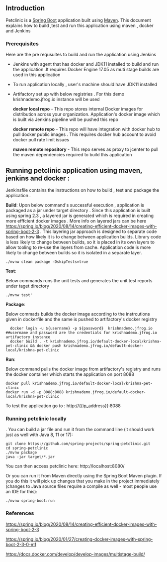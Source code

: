 ## Introduction

Petclinic is a [Spring Boot](https://spring.io/guides/gs/spring-boot) application built using [Maven](https://spring.io/guides/gs/maven/).
This document explains how to build ,test and run this application using maven , docker and Jenkins 

### Prerequisites

Here are the pre requsuites to build and run the application using Jenkins 

- Jenkins with agent that has docker and JDK11 installed to build and run the application .It requires Docker Engine 17.05 as muti stage builds are used in this application
- To run application locally , user's machine should have JDK11 installed  
- Artifactory set up with below registries . For this demo krishnademo.jfrog.io instance will be used 

    **docker local repo** - This repo stores internal Docker images for distribution across your organization. Application's docker image which is built via Jenkins pipeline will be pushed this repo 
  
    **docker remote repo** - This repo will have integration with docker hub to pull docker public images . This requires docker hub account to avoid docker pull rate limit issues  
   
    **maven remote repository** - This repo serves as proxy to jcenter to pull the maven dependencies required to build this application


## Running petclinic application using maven, jenkins and docker :

Jenkinsfile contains the instructions on how to build , test and package the application . 

**Build**: 
Upon below command's successful execution , application is packaged as a jar under target directory . Since this application is built using spring 2.3 , a layered jar 
is generated which is required in creating more efffcient docker images . More info on layered jars can be here https://spring.io/blog/2020/08/14/creating-efficient-docker-images-with-spring-boot-2-3 . This layering jar approach is designed to separate code based on how likely it is to change between application builds. Library code is less likely to change between builds, so it is placed in its own layers to allow tooling to re-use the layers from cache. Application code is more likely to change between builds so it is isolated in a separate layer.

```
./mvnw clean package -DskipTests=true

```
**Test**:

Below commands runs the unit tests and generates the unit test reports under taget directory 

```
./mvnw test'
```

**Package**: 

Below commads builds the docker image according to the instrcutions given in dockerfile and the same is pushed to artifactory's docker registry 
```
  docker login -u ${username} -p ${password}  krishnademo.jfrog.io   ##username and password are the credentials for krishnademo.jfrog.io artifactory instance 
  docker build . -t krishnademo.jfrog.io/default-docker-local/krishna-pet-clinic && docker push krishnademo.jfrog.io/default-docker-local/krishna-pet-clinic

```

**Run**:

Below command pulls the docker image from artifactory's registry and runs the docker container which starts the application on port 8088
```
docker pull krishnademo.jfrog.io/default-docker-local/krishna-pet-clinic
docker run -d -p 8088:8088 krishnademo.jfrog.io/default-docker-local/krishna-pet-clinic

```
To test the application go to : http://{{ip_address}}:8088


### Running petclinic locally
. You can build a jar file and run it from the command line (it should work just as well with Java 8, 11 or 17):


```
git clone https://github.com/spring-projects/spring-petclinic.git
cd spring-petclinic
./mvnw package
java -jar target/*.jar
```

You can then access petclinic here: http://localhost:8080/

Or you can run it from Maven directly using the Spring Boot Maven plugin. If you do this it will pick up changes that you make in the project immediately (changes to Java source files require a compile as well - most people use an IDE for this):

```
./mvnw spring-boot:run
```

### References

https://spring.io/blog/2020/08/14/creating-efficient-docker-images-with-spring-boot-2-3

https://spring.io/blog/2020/01/27/creating-docker-images-with-spring-boot-2-3-0-m1

https://docs.docker.com/develop/develop-images/multistage-build/













